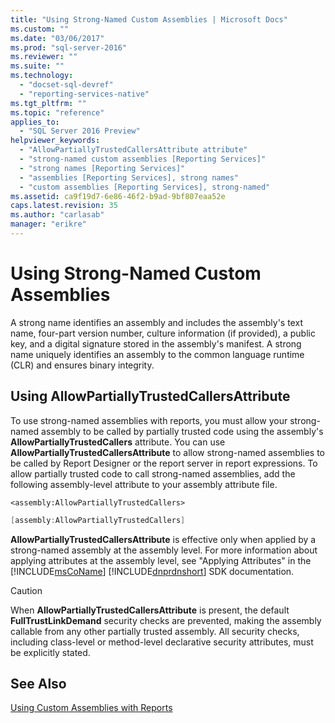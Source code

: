 ```yaml
---
title: "Using Strong-Named Custom Assemblies | Microsoft Docs"
ms.custom: ""
ms.date: "03/06/2017"
ms.prod: "sql-server-2016"
ms.reviewer: ""
ms.suite: ""
ms.technology: 
  - "docset-sql-devref"
  - "reporting-services-native"
ms.tgt_pltfrm: ""
ms.topic: "reference"
applies_to: 
  - "SQL Server 2016 Preview"
helpviewer_keywords: 
  - "AllowPartiallyTrustedCallersAttribute attribute"
  - "strong-named custom assemblies [Reporting Services]"
  - "strong names [Reporting Services]"
  - "assemblies [Reporting Services], strong names"
  - "custom assemblies [Reporting Services], strong-named"
ms.assetid: ca9f19d7-6e86-46f2-b9ad-9bf807eaa52e
caps.latest.revision: 35
ms.author: "carlasab"
manager: "erikre"
---
```

# Using Strong-Named Custom Assemblies
  A strong name identifies an assembly and includes the assembly's text name, four-part version number, culture information (if provided), a public key, and a digital signature stored in the assembly's manifest. A strong name uniquely identifies an assembly to the common language runtime (CLR) and ensures binary integrity.  
  
## Using AllowPartiallyTrustedCallersAttribute  
 To use strong-named assemblies with reports, you must allow your strong-named assembly to be called by partially trusted code using the assembly's **AllowPartiallyTrustedCallers** attribute. You can use **AllowPartiallyTrustedCallersAttribute** to allow strong-named assemblies to be called by Report Designer or the report server in report expressions. To allow partially trusted code to call strong-named assemblies, add the following assembly-level attribute to your assembly attribute file.  
  
```vb#  
<assembly:AllowPartiallyTrustedCallers>  
```  
  
```c#  
[assembly:AllowPartiallyTrustedCallers]  
```  
  
 **AllowPartiallyTrustedCallersAttribute** is effective only when applied by a strong-named assembly at the assembly level. For more information about applying attributes at the assembly level, see "Applying Attributes" in the [!INCLUDE[msCoName](../../advanced-analytics/r-services/tutorials/includes/msconame-md.md)] [!INCLUDE[dnprdnshort](../../analysis-services/multidimensional-models/includes/dnprdnshort-md.md)] SDK documentation.  
  
> [!CAUTION]  
>  When **AllowPartiallyTrustedCallersAttribute** is present, the default **FullTrustLinkDemand** security checks are prevented, making the assembly callable from any other partially trusted assembly. All security checks, including class-level or method-level declarative security attributes, must be explicitly stated.  
  
## See Also  
 [Using Custom Assemblies with Reports](../../reporting-services/custom-assemblies/using-custom-assemblies-with-reports.md)  
  
  